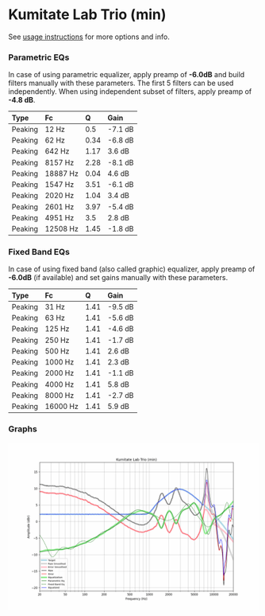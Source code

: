 # Kumitate Lab Trio (min)
See [usage instructions](https://github.com/jaakkopasanen/AutoEq#usage) for more options and info.

### Parametric EQs
In case of using parametric equalizer, apply preamp of **-6.0dB** and build filters manually
with these parameters. The first 5 filters can be used independently.
When using independent subset of filters, apply preamp of **-4.8 dB**.

| Type    | Fc       |    Q | Gain    |
|:--------|:---------|:-----|:--------|
| Peaking | 12 Hz    | 0.5  | -7.1 dB |
| Peaking | 62 Hz    | 0.34 | -6.8 dB |
| Peaking | 642 Hz   | 1.17 | 3.6 dB  |
| Peaking | 8157 Hz  | 2.28 | -8.1 dB |
| Peaking | 18887 Hz | 0.04 | 4.6 dB  |
| Peaking | 1547 Hz  | 3.51 | -6.1 dB |
| Peaking | 2020 Hz  | 1.04 | 3.4 dB  |
| Peaking | 2601 Hz  | 3.97 | -5.4 dB |
| Peaking | 4951 Hz  | 3.5  | 2.8 dB  |
| Peaking | 12508 Hz | 1.45 | -1.8 dB |

### Fixed Band EQs
In case of using fixed band (also called graphic) equalizer, apply preamp of **-6.0dB**
(if available) and set gains manually with these parameters.

| Type    | Fc       |    Q | Gain    |
|:--------|:---------|:-----|:--------|
| Peaking | 31 Hz    | 1.41 | -9.5 dB |
| Peaking | 63 Hz    | 1.41 | -5.6 dB |
| Peaking | 125 Hz   | 1.41 | -4.6 dB |
| Peaking | 250 Hz   | 1.41 | -1.7 dB |
| Peaking | 500 Hz   | 1.41 | 2.6 dB  |
| Peaking | 1000 Hz  | 1.41 | 2.3 dB  |
| Peaking | 2000 Hz  | 1.41 | -1.1 dB |
| Peaking | 4000 Hz  | 1.41 | 5.8 dB  |
| Peaking | 8000 Hz  | 1.41 | -2.7 dB |
| Peaking | 16000 Hz | 1.41 | 5.9 dB  |

### Graphs
![](./Kumitate%20Lab%20Trio%20(min).png)